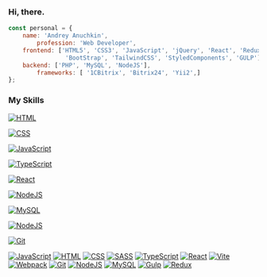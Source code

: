 ### Hi, there.

```js
const personal = {
	name: 'Andrey Anuchkin',
        profession: 'Web Developer',
	frontend: ['HTML5', 'CSS3', 'JavaScript', 'jQuery', 'React', 'Redux', 'TypeScript' , 'SASS', 'NPM',
                'BootStrap', 'TailwindCSS', 'StyledComponents', 'GULP'],
	backend: ['PHP', 'MySQL', 'NodeJS'],
        frameworks: [ '1CBitrix', 'Bitrix24', 'Yii2',]
}; 
```

<!--
**uniqcle/uniqcle** is a ✨ _special_ ✨ repository because its `README.md` (this file) appears on your GitHub profile.

Here are some ideas to get you started:

- 🔭 I’m currently working on ...
- 🌱 I’m currently learning ...
- 👯 I’m looking to collaborate on ...
- 🤔 I’m looking for help with ...
- 💬 Ask me about ...
- 📫 How to reach me: ...
- 😄 Pronouns: ...
-->

### My Skills

<p dir="auto">
<a target="_blank" rel="noopener noreferrer nofollow" href="https://camo.githubusercontent.com/5103eee83f80682631523b352e3b10cac04de54ed9250e6e82b3f71519c2e5a9/68747470733a2f2f696d672e736869656c64732e696f2f62616467652f48544d4c2d6339303431313f7374796c653d706c6173746963266c6f676f3d68746d6c35266c6f676f436f6c6f723d7768697465"><img src="https://camo.githubusercontent.com/5103eee83f80682631523b352e3b10cac04de54ed9250e6e82b3f71519c2e5a9/68747470733a2f2f696d672e736869656c64732e696f2f62616467652f48544d4c2d6339303431313f7374796c653d706c6173746963266c6f676f3d68746d6c35266c6f676f436f6c6f723d7768697465" alt="HTML" data-canonical-src="https://img.shields.io/badge/HTML-c90411?style=plastic&amp;logo=html5&amp;logoColor=white" style="max-width: 100%;"></a>

<a target="_blank" rel="noopener noreferrer nofollow" href="https://camo.githubusercontent.com/dfef04980eeeef8da400f892fc0222b6f90801b1e200329eca135fe415fb77f2/68747470733a2f2f696d672e736869656c64732e696f2f62616467652f4353532d3166383766663f7374796c653d706c6173746963266c6f676f3d63737333266c6f676f436f6c6f723d7768697465"><img src="https://camo.githubusercontent.com/dfef04980eeeef8da400f892fc0222b6f90801b1e200329eca135fe415fb77f2/68747470733a2f2f696d672e736869656c64732e696f2f62616467652f4353532d3166383766663f7374796c653d706c6173746963266c6f676f3d63737333266c6f676f436f6c6f723d7768697465" alt="CSS" data-canonical-src="https://img.shields.io/badge/CSS-1f87ff?style=plastic&amp;logo=css3&amp;logoColor=white" style="max-width: 100%;"></a>

<a target="_blank" rel="noopener noreferrer nofollow" href="https://camo.githubusercontent.com/c8fe1352d2f9d85797351f93a4ed73a1259118853ea6ba5794bb72f7029fc7a1/68747470733a2f2f696d672e736869656c64732e696f2f62616467652f4a6176615363726970742d4637444631453f7374796c653d706c6173746963266c6f676f3d6a617661736372697074266c6f676f436f6c6f723d626c61636b"><img src="https://camo.githubusercontent.com/c8fe1352d2f9d85797351f93a4ed73a1259118853ea6ba5794bb72f7029fc7a1/68747470733a2f2f696d672e736869656c64732e696f2f62616467652f4a6176615363726970742d4637444631453f7374796c653d706c6173746963266c6f676f3d6a617661736372697074266c6f676f436f6c6f723d626c61636b" alt="JavaScript" data-canonical-src="https://img.shields.io/badge/JavaScript-F7DF1E?style=plastic&amp;logo=javascript&amp;logoColor=black" style="max-width: 100%;"></a>

<a target="_blank" rel="noopener noreferrer nofollow" href="https://camo.githubusercontent.com/0ef85813e332d469088f9226f9a7964abb01098acbeb1b90eae339437b71618c/68747470733a2f2f696d672e736869656c64732e696f2f62616467652f547970655363726970742d3030374143433f7374796c653d706c6173746963266c6f676f3d74797065736372697074266c6f676f436f6c6f723d7768697465"><img src="https://camo.githubusercontent.com/0ef85813e332d469088f9226f9a7964abb01098acbeb1b90eae339437b71618c/68747470733a2f2f696d672e736869656c64732e696f2f62616467652f547970655363726970742d3030374143433f7374796c653d706c6173746963266c6f676f3d74797065736372697074266c6f676f436f6c6f723d7768697465" alt="TypeScript" data-canonical-src="https://img.shields.io/badge/TypeScript-007ACC?style=plastic&amp;logo=typescript&amp;logoColor=white" style="max-width: 100%;"></a>

<a target="_blank" rel="noopener noreferrer nofollow" href="https://camo.githubusercontent.com/05486d259622fb5549cbce3227e52357918e6bd97227316c37f2734fdefa34ee/68747470733a2f2f696d672e736869656c64732e696f2f62616467652f52656163742d626c61636b3f7374796c653d706c6173746963266c6f676f3d7265616374266c6f676f436f6c6f723d2532353233363144414642"><img src="https://camo.githubusercontent.com/05486d259622fb5549cbce3227e52357918e6bd97227316c37f2734fdefa34ee/68747470733a2f2f696d672e736869656c64732e696f2f62616467652f52656163742d626c61636b3f7374796c653d706c6173746963266c6f676f3d7265616374266c6f676f436f6c6f723d2532353233363144414642" alt="React" data-canonical-src="https://img.shields.io/badge/React-black?style=plastic&amp;logo=react&amp;logoColor=%252361DAFB" style="max-width: 100%;"></a>

<a target="_blank" rel="noopener noreferrer nofollow" href="https://camo.githubusercontent.com/c83c635d69354a9acab1bd6a2370bdc3b63db50d25e4d77051c8a252130469d0/68747470733a2f2f696d672e736869656c64732e696f2f62616467652f6e6f64652e6a732d3361386334363f7374796c653d706c6173746963266c6f676f3d6e6f64652e6a73266c6f676f436f6c6f723d7768697465"><img src="https://camo.githubusercontent.com/c83c635d69354a9acab1bd6a2370bdc3b63db50d25e4d77051c8a252130469d0/68747470733a2f2f696d672e736869656c64732e696f2f62616467652f6e6f64652e6a732d3361386334363f7374796c653d706c6173746963266c6f676f3d6e6f64652e6a73266c6f676f436f6c6f723d7768697465" alt="NodeJS" data-canonical-src="https://img.shields.io/badge/node.js-3a8c46?style=plastic&amp;logo=node.js&amp;logoColor=white" style="max-width: 100%;"></a>

<a target="_blank" rel="noopener noreferrer nofollow" href="https://camo.githubusercontent.com/6e4fb356567ddaa1aaea67d45774c010af67ef51ddfa65ab3acedde80614171c/68747470733a2f2f696d672e736869656c64732e696f2f62616467652f4d7953514c2d3133333339653f7374796c653d706c6173746963266c6f676f3d6d7973716c266c6f676f436f6c6f723d7768697465"><img src="https://camo.githubusercontent.com/6e4fb356567ddaa1aaea67d45774c010af67ef51ddfa65ab3acedde80614171c/68747470733a2f2f696d672e736869656c64732e696f2f62616467652f4d7953514c2d3133333339653f7374796c653d706c6173746963266c6f676f3d6d7973716c266c6f676f436f6c6f723d7768697465" alt="MySQL" data-canonical-src="https://img.shields.io/badge/MySQL-13339e?style=plastic&amp;logo=mysql&amp;logoColor=white" style="max-width: 100%;"></a>

<a target="_blank" rel="noopener noreferrer nofollow" href="https://camo.githubusercontent.com/c83c635d69354a9acab1bd6a2370bdc3b63db50d25e4d77051c8a252130469d0/68747470733a2f2f696d672e736869656c64732e696f2f62616467652f6e6f64652e6a732d3361386334363f7374796c653d706c6173746963266c6f676f3d6e6f64652e6a73266c6f676f436f6c6f723d7768697465"><img src="https://camo.githubusercontent.com/c83c635d69354a9acab1bd6a2370bdc3b63db50d25e4d77051c8a252130469d0/68747470733a2f2f696d672e736869656c64732e696f2f62616467652f6e6f64652e6a732d3361386334363f7374796c653d706c6173746963266c6f676f3d6e6f64652e6a73266c6f676f436f6c6f723d7768697465" alt="NodeJS" data-canonical-src="https://img.shields.io/badge/node.js-3a8c46?style=plastic&amp;logo=node.js&amp;logoColor=white" style="max-width: 100%;"></a>

<a target="_blank" rel="noopener noreferrer nofollow" href="https://camo.githubusercontent.com/d99e46b2ffc51de8abe6e3a2f0c93508897fd6c9d240864767966281f10e34da/68747470733a2f2f696d672e736869656c64732e696f2f62616467652f4769742d6637323630613f7374796c653d706c6173746963266c6f676f3d676974266c6f676f436f6c6f723d7768697465"><img src="https://camo.githubusercontent.com/d99e46b2ffc51de8abe6e3a2f0c93508897fd6c9d240864767966281f10e34da/68747470733a2f2f696d672e736869656c64732e696f2f62616467652f4769742d6637323630613f7374796c653d706c6173746963266c6f676f3d676974266c6f676f436f6c6f723d7768697465" alt="Git" data-canonical-src="https://img.shields.io/badge/Git-f7260a?style=plastic&amp;logo=git&amp;logoColor=white" style="max-width: 100%;"></a>

</p>



<p dir="auto"><a target="_blank" rel="noopener noreferrer nofollow" href="https://camo.githubusercontent.com/c8fe1352d2f9d85797351f93a4ed73a1259118853ea6ba5794bb72f7029fc7a1/68747470733a2f2f696d672e736869656c64732e696f2f62616467652f4a6176615363726970742d4637444631453f7374796c653d706c6173746963266c6f676f3d6a617661736372697074266c6f676f436f6c6f723d626c61636b"><img src="https://camo.githubusercontent.com/c8fe1352d2f9d85797351f93a4ed73a1259118853ea6ba5794bb72f7029fc7a1/68747470733a2f2f696d672e736869656c64732e696f2f62616467652f4a6176615363726970742d4637444631453f7374796c653d706c6173746963266c6f676f3d6a617661736372697074266c6f676f436f6c6f723d626c61636b" alt="JavaScript" data-canonical-src="https://img.shields.io/badge/JavaScript-F7DF1E?style=plastic&amp;logo=javascript&amp;logoColor=black" style="max-width: 100%;"></a>
<a target="_blank" rel="noopener noreferrer nofollow" href="https://camo.githubusercontent.com/5103eee83f80682631523b352e3b10cac04de54ed9250e6e82b3f71519c2e5a9/68747470733a2f2f696d672e736869656c64732e696f2f62616467652f48544d4c2d6339303431313f7374796c653d706c6173746963266c6f676f3d68746d6c35266c6f676f436f6c6f723d7768697465"><img src="https://camo.githubusercontent.com/5103eee83f80682631523b352e3b10cac04de54ed9250e6e82b3f71519c2e5a9/68747470733a2f2f696d672e736869656c64732e696f2f62616467652f48544d4c2d6339303431313f7374796c653d706c6173746963266c6f676f3d68746d6c35266c6f676f436f6c6f723d7768697465" alt="HTML" data-canonical-src="https://img.shields.io/badge/HTML-c90411?style=plastic&amp;logo=html5&amp;logoColor=white" style="max-width: 100%;"></a>
<a target="_blank" rel="noopener noreferrer nofollow" href="https://camo.githubusercontent.com/dfef04980eeeef8da400f892fc0222b6f90801b1e200329eca135fe415fb77f2/68747470733a2f2f696d672e736869656c64732e696f2f62616467652f4353532d3166383766663f7374796c653d706c6173746963266c6f676f3d63737333266c6f676f436f6c6f723d7768697465"><img src="https://camo.githubusercontent.com/dfef04980eeeef8da400f892fc0222b6f90801b1e200329eca135fe415fb77f2/68747470733a2f2f696d672e736869656c64732e696f2f62616467652f4353532d3166383766663f7374796c653d706c6173746963266c6f676f3d63737333266c6f676f436f6c6f723d7768697465" alt="CSS" data-canonical-src="https://img.shields.io/badge/CSS-1f87ff?style=plastic&amp;logo=css3&amp;logoColor=white" style="max-width: 100%;"></a>
<a target="_blank" rel="noopener noreferrer nofollow" href="https://camo.githubusercontent.com/e9518e2b66274808c238573e38c9cc20826c99fe223f55a9fc863851ed33b86c/68747470733a2f2f696d672e736869656c64732e696f2f62616467652f534153532d6538323036333f7374796c653d706c6173746963266c6f676f3d73617373266c6f676f436f6c6f723d7768697465"><img src="https://camo.githubusercontent.com/e9518e2b66274808c238573e38c9cc20826c99fe223f55a9fc863851ed33b86c/68747470733a2f2f696d672e736869656c64732e696f2f62616467652f534153532d6538323036333f7374796c653d706c6173746963266c6f676f3d73617373266c6f676f436f6c6f723d7768697465" alt="SASS" data-canonical-src="https://img.shields.io/badge/SASS-e82063?style=plastic&amp;logo=sass&amp;logoColor=white" style="max-width: 100%;"></a>
<a target="_blank" rel="noopener noreferrer nofollow" href="https://camo.githubusercontent.com/0ef85813e332d469088f9226f9a7964abb01098acbeb1b90eae339437b71618c/68747470733a2f2f696d672e736869656c64732e696f2f62616467652f547970655363726970742d3030374143433f7374796c653d706c6173746963266c6f676f3d74797065736372697074266c6f676f436f6c6f723d7768697465"><img src="https://camo.githubusercontent.com/0ef85813e332d469088f9226f9a7964abb01098acbeb1b90eae339437b71618c/68747470733a2f2f696d672e736869656c64732e696f2f62616467652f547970655363726970742d3030374143433f7374796c653d706c6173746963266c6f676f3d74797065736372697074266c6f676f436f6c6f723d7768697465" alt="TypeScript" data-canonical-src="https://img.shields.io/badge/TypeScript-007ACC?style=plastic&amp;logo=typescript&amp;logoColor=white" style="max-width: 100%;"></a>
<a target="_blank" rel="noopener noreferrer nofollow" href="https://camo.githubusercontent.com/05486d259622fb5549cbce3227e52357918e6bd97227316c37f2734fdefa34ee/68747470733a2f2f696d672e736869656c64732e696f2f62616467652f52656163742d626c61636b3f7374796c653d706c6173746963266c6f676f3d7265616374266c6f676f436f6c6f723d2532353233363144414642"><img src="https://camo.githubusercontent.com/05486d259622fb5549cbce3227e52357918e6bd97227316c37f2734fdefa34ee/68747470733a2f2f696d672e736869656c64732e696f2f62616467652f52656163742d626c61636b3f7374796c653d706c6173746963266c6f676f3d7265616374266c6f676f436f6c6f723d2532353233363144414642" alt="React" data-canonical-src="https://img.shields.io/badge/React-black?style=plastic&amp;logo=react&amp;logoColor=%252361DAFB" style="max-width: 100%;"></a>
<a target="_blank" rel="noopener noreferrer nofollow" href="https://camo.githubusercontent.com/07b99710ba5a6a30ed4660a8d0879af34c46b25c355c6d59656d7baf3bc048a1/68747470733a2f2f696d672e736869656c64732e696f2f62616467652f766974652d2532333634364346462e7376673f7374796c653d706c6173746963266c6f676f3d76697465266c6f676f436f6c6f723d7768697465"><img src="https://camo.githubusercontent.com/07b99710ba5a6a30ed4660a8d0879af34c46b25c355c6d59656d7baf3bc048a1/68747470733a2f2f696d672e736869656c64732e696f2f62616467652f766974652d2532333634364346462e7376673f7374796c653d706c6173746963266c6f676f3d76697465266c6f676f436f6c6f723d7768697465" alt="Vite" data-canonical-src="https://img.shields.io/badge/vite-%23646CFF.svg?style=plastic&amp;logo=vite&amp;logoColor=white" style="max-width: 100%;"></a>
<a target="_blank" rel="noopener noreferrer nofollow" href="https://camo.githubusercontent.com/09e1b426c0987d29406b20ad209b3c1f6d75f988562e1bbd0f58d5c3a07032c8/68747470733a2f2f696d672e736869656c64732e696f2f62616467652f7765627061636b2d2532333844443646392e7376673f7374796c653d706c6173746963266c6f676f3d7765627061636b266c6f676f436f6c6f723d626c61636b"><img src="https://camo.githubusercontent.com/09e1b426c0987d29406b20ad209b3c1f6d75f988562e1bbd0f58d5c3a07032c8/68747470733a2f2f696d672e736869656c64732e696f2f62616467652f7765627061636b2d2532333844443646392e7376673f7374796c653d706c6173746963266c6f676f3d7765627061636b266c6f676f436f6c6f723d626c61636b" alt="Webpack" data-canonical-src="https://img.shields.io/badge/webpack-%238DD6F9.svg?style=plastic&amp;logo=webpack&amp;logoColor=black" style="max-width: 100%;"></a>
<a target="_blank" rel="noopener noreferrer nofollow" href="https://camo.githubusercontent.com/d99e46b2ffc51de8abe6e3a2f0c93508897fd6c9d240864767966281f10e34da/68747470733a2f2f696d672e736869656c64732e696f2f62616467652f4769742d6637323630613f7374796c653d706c6173746963266c6f676f3d676974266c6f676f436f6c6f723d7768697465"><img src="https://camo.githubusercontent.com/d99e46b2ffc51de8abe6e3a2f0c93508897fd6c9d240864767966281f10e34da/68747470733a2f2f696d672e736869656c64732e696f2f62616467652f4769742d6637323630613f7374796c653d706c6173746963266c6f676f3d676974266c6f676f436f6c6f723d7768697465" alt="Git" data-canonical-src="https://img.shields.io/badge/Git-f7260a?style=plastic&amp;logo=git&amp;logoColor=white" style="max-width: 100%;"></a>
<a target="_blank" rel="noopener noreferrer nofollow" href="https://camo.githubusercontent.com/c83c635d69354a9acab1bd6a2370bdc3b63db50d25e4d77051c8a252130469d0/68747470733a2f2f696d672e736869656c64732e696f2f62616467652f6e6f64652e6a732d3361386334363f7374796c653d706c6173746963266c6f676f3d6e6f64652e6a73266c6f676f436f6c6f723d7768697465"><img src="https://camo.githubusercontent.com/c83c635d69354a9acab1bd6a2370bdc3b63db50d25e4d77051c8a252130469d0/68747470733a2f2f696d672e736869656c64732e696f2f62616467652f6e6f64652e6a732d3361386334363f7374796c653d706c6173746963266c6f676f3d6e6f64652e6a73266c6f676f436f6c6f723d7768697465" alt="NodeJS" data-canonical-src="https://img.shields.io/badge/node.js-3a8c46?style=plastic&amp;logo=node.js&amp;logoColor=white" style="max-width: 100%;"></a>
<a target="_blank" rel="noopener noreferrer nofollow" href="https://camo.githubusercontent.com/6e4fb356567ddaa1aaea67d45774c010af67ef51ddfa65ab3acedde80614171c/68747470733a2f2f696d672e736869656c64732e696f2f62616467652f4d7953514c2d3133333339653f7374796c653d706c6173746963266c6f676f3d6d7973716c266c6f676f436f6c6f723d7768697465"><img src="https://camo.githubusercontent.com/6e4fb356567ddaa1aaea67d45774c010af67ef51ddfa65ab3acedde80614171c/68747470733a2f2f696d672e736869656c64732e696f2f62616467652f4d7953514c2d3133333339653f7374796c653d706c6173746963266c6f676f3d6d7973716c266c6f676f436f6c6f723d7768697465" alt="MySQL" data-canonical-src="https://img.shields.io/badge/MySQL-13339e?style=plastic&amp;logo=mysql&amp;logoColor=white" style="max-width: 100%;"></a>
<a target="_blank" rel="noopener noreferrer nofollow" href="https://camo.githubusercontent.com/db930a7abd9b2fcf25a9532122fd56366fd07d2e649cd733b7eacc68a7436acd/68747470733a2f2f696d672e736869656c64732e696f2f62616467652f47756c702d6538323036333f7374796c653d706c6173746963266c6f676f3d67756c70266c6f676f436f6c6f723d7768697465"><img src="https://camo.githubusercontent.com/db930a7abd9b2fcf25a9532122fd56366fd07d2e649cd733b7eacc68a7436acd/68747470733a2f2f696d672e736869656c64732e696f2f62616467652f47756c702d6538323036333f7374796c653d706c6173746963266c6f676f3d67756c70266c6f676f436f6c6f723d7768697465" alt="Gulp" data-canonical-src="https://img.shields.io/badge/Gulp-e82063?style=plastic&amp;logo=gulp&amp;logoColor=white" style="max-width: 100%;"></a>
<a target="_blank" rel="noopener noreferrer nofollow" href="https://camo.githubusercontent.com/7084bef6a7ae08470628d790a3d14a24ff422c466a191fe16165b2f352a5512c/68747470733a2f2f696d672e736869656c64732e696f2f62616467652f52656475782d3731343841323f7374796c653d706c6173746963266c6f676f3d7265647578266c6f676f436f6c6f723d7768697465"><img src="https://camo.githubusercontent.com/7084bef6a7ae08470628d790a3d14a24ff422c466a191fe16165b2f352a5512c/68747470733a2f2f696d672e736869656c64732e696f2f62616467652f52656475782d3731343841323f7374796c653d706c6173746963266c6f676f3d7265647578266c6f676f436f6c6f723d7768697465" alt="Redux" data-canonical-src="https://img.shields.io/badge/Redux-7148A2?style=plastic&amp;logo=redux&amp;logoColor=white" style="max-width: 100%;"></a></p>



